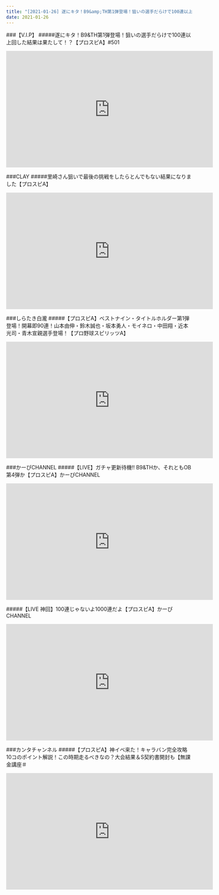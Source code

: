 ```yaml
---
title: "[2021-01-26] 遂にキタ！B9&amp;TH第1弾登場！狙いの選手だらけで100連以上回した結果は果たして！？【プロスピA】#501 他"
date: 2021-01-26
---
```

###【V.I.P】
#####遂にキタ！B9&amp;TH第1弾登場！狙いの選手だらけで100連以上回した結果は果たして！？【プロスピA】#501
<iframe width="560" height="315" src="https://www.youtube.com/embed/CJkg1XcVs6E" frameborder="0" allow="accelerometer; autoplay; clipboard-write; encrypted-media; gyroscope; picture-in-picture" allowfullscreen></iframe>

###CLAY
#####里崎さん狙いで最後の挑戦をしたらとんでもない結果になりました【プロスピA】
<iframe width="560" height="315" src="https://www.youtube.com/embed/-hdzbN1h3Dg" frameborder="0" allow="accelerometer; autoplay; clipboard-write; encrypted-media; gyroscope; picture-in-picture" allowfullscreen></iframe>

###しらたき白瀧
#####【プロスピA】ベストナイン・タイトルホルダー第1弾登場！開幕即90連！山本由伸・鈴木誠也・坂本勇人・モイネロ・中田翔・近本光司・青木宣親選手登場！【プロ野球スピリッツA】
<iframe width="560" height="315" src="https://www.youtube.com/embed/jsaAOjxyTXw" frameborder="0" allow="accelerometer; autoplay; clipboard-write; encrypted-media; gyroscope; picture-in-picture" allowfullscreen></iframe>

###かーぴCHANNEL
#####【LIVE】ガチャ更新待機!! B9&amp;THか、それともOB第4弾か【プロスピA】かーぴCHANNEL
<iframe width="560" height="315" src="https://www.youtube.com/embed/qQIDhSeKKO0" frameborder="0" allow="accelerometer; autoplay; clipboard-write; encrypted-media; gyroscope; picture-in-picture" allowfullscreen></iframe>

#####【LIVE 神回】100連じゃないよ1000連だよ【プロスピA】かーぴCHANNEL
<iframe width="560" height="315" src="https://www.youtube.com/embed/UImfY6y9EoI" frameborder="0" allow="accelerometer; autoplay; clipboard-write; encrypted-media; gyroscope; picture-in-picture" allowfullscreen></iframe>

###カンタチャンネル
#####【プロスピA】神イベ来た！キャラバン完全攻略10コのポイント解説！この時期走るべきなの？大会結果＆S契約書開封も【無課金講座＃
<iframe width="560" height="315" src="https://www.youtube.com/embed/uL5Q3UNVDYY" frameborder="0" allow="accelerometer; autoplay; clipboard-write; encrypted-media; gyroscope; picture-in-picture" allowfullscreen></iframe>

